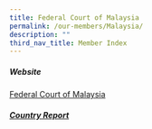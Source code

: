 ```yaml
---
title: Federal Court of Malaysia
permalink: /our-members/Malaysia/
description: ""
third_nav_title: Member Index
---
```

##### Website
[Federal Court of Malaysia]( https://www.kehakiman.gov.my/en)

##### [Country Report](/files/COUNTRY%20REPORTS%20ON%20THE%20JUDICIAL%20DISPUTE%20RESOLUTION%20PROCESS%20MAL.pdf)



